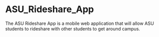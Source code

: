 # ASU_Rideshare_App
The ASU Rideshare App is a mobile web application that will allow ASU students to rideshare with other students to get around campus.

